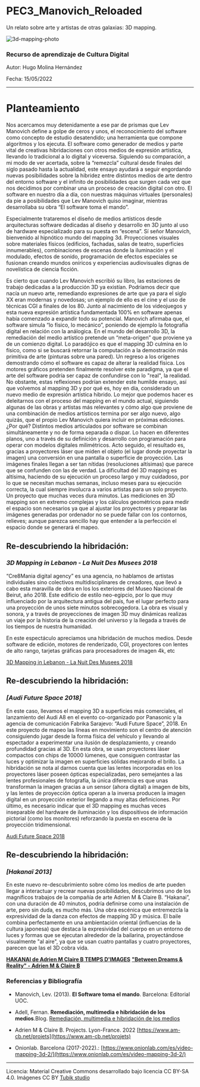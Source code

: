 # PEC3_Manovich_Reloaded
 Un relato sobre arte y artistas de otras galaxias: 3D mapping.

![3d-mapping-photo](https://user-images.githubusercontent.com/99895033/168446132-8481cb7f-73f2-4f08-8c22-c1043ee758c9.jpg)


### Recurso de aprendizaje de Cultura Digital

Autor: Hugo Molina Hernández

Fecha: 15/05/2022

___


# Planteamiento


Nos acercamos muy detenidamente a ese par de prismas que Lev Manovich define a golpe de ceros y unos, el reconocimiento del software como concepto de estudio desatendido; una herramienta que compone algoritmos y los ejecuta. El software como generador de medios y parte vital de creativas hibridaciones con otros medios de expresión artística, llevando lo tradicional a lo digital y viceversa. Siguiendo su comparación, a mi modo de ver acertada, sobre la “remezcla” cultural desde finales del siglo pasado hasta la actualidad, este ensayo ayudará a seguir engordando nuevas posibilidades sobre la hibridez entre distintos medios de arte dentro del entorno software y el infinito de posibilidades que surgen cada vez que nos decidimos por combinar una un proceso de creación digital con otro. El software en nuestro día a día, con nuestras máquinas virtuales (personales) da pie a posibilidades que Lev Manovich quiso imaginar, mientras desarrollaba su obra “El software toma el mando”.

Especialmente trataremos el diseño de medios artísticos desde arquitecturas software dedicadas al diseño y desarrollo en 3D junto al uso de hardware especializado para su puesta en “escena”. Sí señor Manovich, bienvenido al hipnótico mundo del mapping 3d. Proyecciones visuales sobre materiales físicos (edificios, fachadas, salas de teatro, superficies innumerables), combinaciones de escenas donde la iluminación y el modulado, efectos de sonido, programación de efectos especiales se fusionan creando mundos oníricos y experiencias audiovisuales dignas de novelística de ciencia ficción.

Es cierto que cuando Lev Manovich escribió su libro, las estaciones de trabajo dedicadas a la producción 3D ya existían. Podríamos decir que nacía un nuevo arte, remediando expresiones de arte que ya para el siglo XX eran modernas y novedosas; un ejemplo de ello es el cine y el uso de técnicas CGI a finales de los 80. Junto al nacimiento de los videojuegos y  esta nueva expresión artística fundamentada 100% en software apenas había comenzado a expandir todo su potencial. Manovich afirmaba que, el software simula “lo físico, lo mecánico”, poniendo de ejemplo la fotografía digital en relación con la análogica. En el mundo del desarrollo 3D, la remediación del medio artístico pretende un “meta-origen” que proviene ya de un comienzo digital. Lo paradójico es que el mapping 3D culmina en lo físico, como si se buscará retornar la computación a la demostración más primitiva de arte (pinturas sobre una pared). Un regreso a los orígenes demostrando cómo el software es capaz de alterar la realidad física. Los motores gráficos pretenden finalmente resolver este paradigma, ya que el arte del software podría ser capaz de confundirse con lo "real", la realidad. No obstante, estas reflexiones podrían extender este humilde ensayo, así que volvemos al mapping 3D y por qué es, hoy en día, considerado un nuevo medio de expresión artística hibrido. Lo mejor que podemos hacer es deleitarnos con el proceso del mapping en el mundo actual, siguiendo algunas de las obras y artistas más relevantes y cómo algo que proviene de una combinación de medios artísticos termina por ser algo nuevo, algo quizás, que el propio Lev Manovich quiera incluir en próximas ediciones. ¿Por qué? Distintos medios articulados por software se combinan simultáneamente y no de forma separada o dispar. Lo hacen en diferentes planos, uno a través de su definición y desarrollo con programación para operar con modelos digitales milimétricos. Acto seguido, el resultado es, gracias a proyectores láser que miden el objeto (el lugar donde proyectar la imagen) una conversión en una pantalla o superficie de proyección. Las imágenes finales llegan a ser tan nítidas (resoluciones altísimas) que parece que se confunden con las de verdad. La dificultad del 3D mapping es altísima, haciendo de su ejecución un proceso largo y muy cuidadoso, por lo que se necesitan muchas semanas, incluso meses para su ejecución correcta, la cual siempre involucra a varios artistas para un solo proyecto. Un proyecto que muchas veces dura minutos.  Las mediciones en 3D mapping son en extremo complejas y los cálculos geométricos para medir el espacio son necesarios ya que al ajustar los proyectores y preparar las imágenes generadas por ordenador no se puede fallar con los contornos, relieves; aunque parezca sencillo hay que entender a la perfección el espacio donde se generará el mapeo. 


## Re-descubriendo la hibridación: 
### *3D Mapping in Lebanon - La Nuit Des Musees 2018*

“Cre8Mania  digital agency” es una agencia, no hablamos de artistas individuales sino colectivos multidisciplinares de creadores, que llevó a cabo esta maravilla de obra en los los exteriores del Museo Nacional de Beirut, año 2018. Este edificio de estilo neo-egipcio, por lo que muy influenciado por la arquitectura antigua del país, fue el lugar perfecto para una proyección de unos siete minutos sobrecogedora. La obra es visual y sonora, y a través de proyecciones de imagen 3D muy dinámicas realizas un viaje por la historia de la creación del universo y la llegada a través de los tiempos de nuestra humanidad.

En este espectáculo apreciamos una hibridación de muchos medios. Desde software de edición, motores de renderizado, CGI, proyectores con lentes de alto rango, tarjetas gráficas para procesadores de imagen 4k, etc

[3D Mapping in Lebanon - La Nuit Des Musees 2018](https://www.youtube.com/watch?v=Bu-OEkGQqLc)


## Re-descubriendo la hibridación: 
### *[Audi Future Space 2018]*

En este caso, llevamos el mapping 3D a superficies más comerciales, el lanzamiento del Audi A8 en el evento co-organizado por Panasonic y la agencia de comunicación Fabrika Sarajevo: “Audi Future Space”, 2018. En este proyecto de mapeo las líneas en movimiento son el centro de atención consiguiendo jugar desde la forma física del vehículo y llevando al espectador a experimentar una ilusión de desplazamiento, y creando profundidad gracias al 3D. En esta obra, se usan proyectores láser compactos con chips de 10000 lúmenes, que consiguen contrastar las luces y optimizar la imagen en superficies sólidas mejorando el brillo. La hibridación se nota al darnos cuenta que las lentes incorporadas en los proyectores láser poseen ópticas especializadas, pero semejantes a las lentes profesionales de fotografía, la única diferencia es que unas transforman la imagen gracias a un sensor (ahora digital) a imagen de bits, y las lentes de proyección óptica operan a la inversa producen la imagen digital en un proyección exterior llegando a muy altas definiciones. Por último, es necesario indicar que el 3D mapping es muchas veces inseparable del hardware de iluminación y los dispositivos de información pictorial (como los monitores) reforzando la puesta en escena de la proyección tridimensional.

[Audi Future Space 2018](https://www.youtube.com/watch?v=QIQRwfbmnp8)

  
  
## Re-descubriendo la hibridación: 
### _[Hakanaï 2013]_

En este nuevo re-descubrimiento sobre cómo los medios de arte pueden llegar a interactuar y recrear nuevas posibilidades, descubrimos uno de los magníficos trabajos de la compañía de arte Adrien M & Claire B. “Hakanai”, con una duración de 40 minutos, podría definirse como una instalación de arte, pero sin duda, es mucho más. Una obra escénica que entremezcla la expresividad de la danza con efectos de mapping 3D y música. El baile combina perfectamente en una ambientación oriental (influencias de la cultura japonesa) que destaca la expresividad del cuerpo en un entorno de luces y formas que se ejecutan alrededor de la bailarina, proyectándose visualmente "al aire", ya que se usan cuatro pantallas y cuatro proyectores, parecen que las el 3D cobra vida. 

**[HAKANAI de Adrien M Claire B TEMPS D'IMAGES](https://www.youtube.com/watch?v=BukdKKoiZao)**
**["Between Dreams & Reality" - Adrien M & Claire B](https://www.youtube.com/watch?v=pCYk2-xYv4w)**

 ### Referencias y Bibliografía
 

 -  Manovich, Lev. (2013).  **El Software toma el mando**. Barcelona: Editorial UOC.
 -    Adell, Fernan. **Remediación, multimedia e hibridación de los medios**.Blog. [Remediación, multimedia e hibridación de los medios](http://multimedia.uoc.edu/blogs/fem/es/remediacio-multimedia-i-hibridacio-dels-mitjans/)
    
-   Adrien M & Claire B. Projects. Lyon-France. 2022 [https://www.am-cb.net/projets](https://www.am-cb.net/projets)
    
-   Onionlab. Barcelona (2017-2022).: [https://www.onionlab.com/es/video-mapping-3d-2/](https://www.onionlab.com/es/video-mapping-3d-2/)

___

Licencia: Material Creative Commons desarrollado bajo licencia CC BY-SA 4.0. Imágenes CC BY [Tubik studio](https://blog.tubikstudio.com/how-to-create-original-flat-illustrations-designers-tips/)
